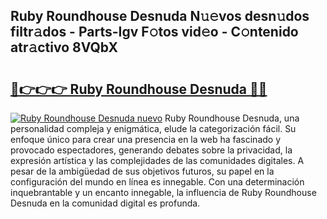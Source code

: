 ## Ruby Roundhouse Desnuda N𝚞𝚎vos desn𝚞dos filtr𝚊dos - Parts-Igv F𝚘tos vid𝚎o - C𝚘ntenido atr𝚊ctivo 8VQbX

# <h2><a href="http://mbblkz4.tromn.icu/?c=Ruby+Roundhouse+Desnuda">🔗👉👉👉 Ruby Roundhouse Desnuda 🔗🔗</a></h2>

[![Ruby Roundhouse Desnuda nuevo](https://i.imgur.com/pEAQMta.gif)](http://mbblkz4.tromn.icu/?c=Ruby+Roundhouse+Desnuda)
Ruby Roundhouse Desnuda, una personalidad compleja y enigmática, elude la categorización fácil. Su enfoque único para crear una presencia en la web ha fascinado y provocado espectadores, generando debates sobre la privacidad, la expresión artística y las complejidades de las comunidades digitales. A pesar de la ambigüedad de sus objetivos futuros, su papel en la configuración del mundo en línea es innegable. Con una determinación inquebrantable y un encanto innegable, la influencia de Ruby Roundhouse Desnuda en la comunidad digital es profunda.
